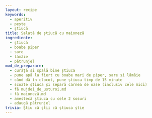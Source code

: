 ```yaml
---
layout: recipe
keywords:
  - aperitiv
  - pește
  - știucă
title: Salată de știucă cu maioneză
ingrediente:
  - știucă
  - boabe piper
  - sare
  - lămâie
  - pătrunjel
mod_de_preparare:
  - curăță și spală bine știuca
  - pune apă la fiert cu boabe mari de piper, sare și lămâie
  - când dă în clocot, pune știuca timp de 15 minute
  - scoate știuca și separă carnea de oase (inclusiv cele mici)
  - fă mujdei_de_usturoi.md
  - fă maioneză.md
  - amestecă știuca cu cele 2 sosuri
  - adaugă pătrunjel
trivia: Știu că știi că știuca știe
---
```

